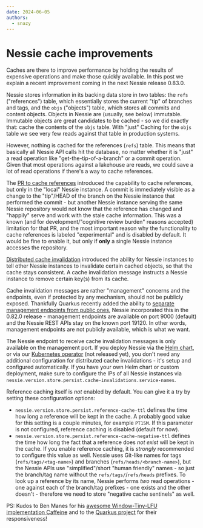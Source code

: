 ```yaml
---
date: 2024-06-05
authors:
  - snazy
---
```


# Nessie cache improvements

Caches are there to improve performance by holding the results of expensive operations and make those quickly available.
In this post we explain a recent improvement coming in the next Nessie release 0.83.0.
<!-- more -->

Nessie stores information in its backing data store in two tables: the `refs` ("references") table, which essentially
stores the current "tip" of branches and tags, and the `objs` ("objects") table, which stores all commits and content
objects. Objects in Nessie are (usually, see below) immutable. Immutable objects are great candidates to be cached - so
we did exactly that: cache the contents of the `objs` table. With "just" Caching for the `objs` table we see very few
reads against that table in production systems.

However, nothing is cached for the references (`refs`) table. This means that basically all Nessie API calls hit the
database, no matter whether it is "just" a read operation like "get-the-tip-of-a-branch" or a commit operation. Given
that most operations against a lakehouse are reads, we could save a lot of read operations if there's a way to cache
references.

The [PR to cache references](https://github.com/projectnessie/nessie/pull/8111) introduced the capability to cache
references, but only in the "local" Nessie instance. A commit is immediately visible as a change to the "tip"/HEAD
of the branch on the Nessie instance that performed the commit - but another Nessie instance serving the same Nessie
repository would not know that the reference has changed and "happily" serve and work with the stale cache information.
This was a known (and for development/"cognitive review burden" reasons accepted) limitation for that PR, and the most
important reason why the functionality to cache references is labeled "experimental" and is disabled by default. It
would be fine to enable it, but only if **only** a single Nessie instance accesses the repository.

[Distributed cache invalidation](https://github.com/projectnessie/nessie/pull/8463) introduced the ability for Nessie
instances to tell other Nessie instances to invalidate certain cached objects, so that the cache stays consistent. A
cache invalidation message instructs a Nessie instance to remove certain key(s) from its cache.

Cache invalidation messages are rather "management" concerns and the endpoints, even if protected by any mechanism,
should not be publicly exposed. Thankfully Quarkus recently added the ability to [separate management endpoints from
public ones](https://quarkus.io/guides/management-interface-reference), Nessie incorporated this in the 0.82.0 release -
management endpoints are available on port 9000 (default) and the Nessie REST APIs stay on the known port 19120. In
other words, management endpoints are not publicly available, which is what we want.

The Nessie endpoint to receive cache invalidation messages is only available on the management port. If you deploy
Nessie via the [Helm chart](../../guides/kubernetes.md), or via our
[Kubernetes operator](https://github.com/projectnessie/nessie/pull/7967) (not released yet), you don't need any
additional configuration for distributed cache invalidations - it's setup and configured automatically. If you have
your own Helm chart or custom deployment, make sure to configure the IPs of all Nessie instances via
`nessie.version.store.persist.cache-invalidations.service-names`.

Reference caching itself is _not_ enabled by default. You can give it a try by setting these configuration options:

* `nessie.version.store.persist.reference-cache-ttl` defines the time how long a reference will be kept in the cache.
  A probably good value for this setting is a couple minutes, for example `PT15M`. If this parameter is not configured,
  reference caching is disabled (default for now).
* `nessie.version.store.persist.reference-cache-negative-ttl` defines the time how long the fact that a reference
  does _not exist_ will be kept in the cache. If you enable reference caching, it is _strongly_ recommended to
  configure this value as well. Nessie uses Git-like names for tags (`refs/tags/<tag-name>`) and branches
  (`refs/heads/<branch-name>`), but the Nessie APIs use "simplified"/short "human friendly" names - so just the
  branch/tag name without the `refs/tags/`/`refs/heads` prefixes. To look up a reference by its name, Nessie performs
  _two_ read operations - one against each of the branch/tag prefixes - one exists and the other doesn't - therefore
  we need to store "negative cache sentinels" as well.

PS: Kudos to Ben Manes for his [awesome Window-Tiny-LFU implementation Caffeine](https://github.com/ben-manes/caffeine)
and to the [Quarkus project](https://quarkus.io/) for their responsiveness!
